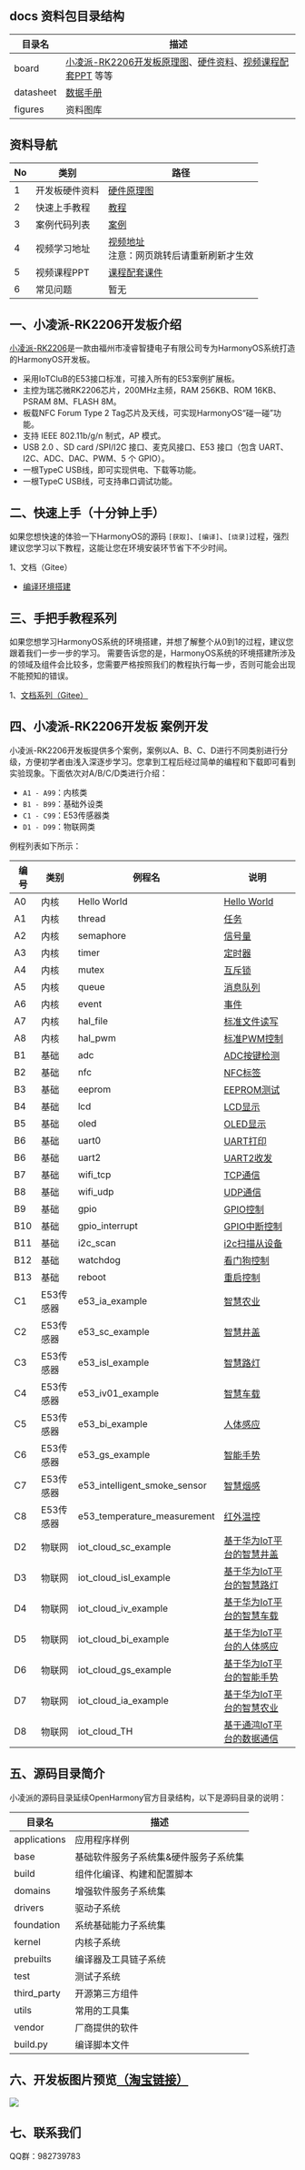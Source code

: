 ## docs 资料包目录结构

| 目录名    | 描述                                                                                                                                                                                                                                                                        |
| --------- | --------------------------------------------------------------------------------------------------------------------------------------------------------------------------------------------------------------------------------------------------------------------------- |
| board     | [小凌派-RK2206开发板原理图](/vendor/lockzhiner/rk2206/docs/board/硬件原理图/小凌派开发板原理图/小凌派开发板底板原理图.pdf)、[硬件资料](/vendor/lockzhiner/rk2206/docs/board/硬件原理图/小凌派开发板原理图)、[视频课程配套PPT](/vendor/lockzhiner/rk2206/docs/board/课程配套PPT) 等等 |
| datasheet | [数据手册](/vendor/lockzhiner/rk2206/docs/datasheet)                                                                                                                                                                                                                           |
| figures   | 资料图库                                                                                                                                                                                                                                                                    |

## 资料导航

| No   | 类别           | 路径                                                         |
| ---- | -------------- | ------------------------------------------------------------ |
| 1    | 开发板硬件资料 | [硬件原理图](/vendor/lockzhiner/rk2206/docs/board/硬件原理图) |
| 2    | 快速上手教程   | [教程](/vendor/lockzhiner/rk2206/README_zh.md)               |
| 3    | 案例代码列表   | [案例](/vendor/lockzhiner/rk2206/samples/README_zh.md)       |
| 4    | 视频学习地址   | [视频地址](https://space.bilibili.com/1360647720/channel/seriesdetail?sid=2088027)<br>注意：网页跳转后请重新刷新才生效 |
| 5    | 视频课程PPT    | [课程配套课件](/vendor/lockzhiner/rk2206/docs/board/课程配套课件) |
| 6    | 常见问题       | 暂无                                                         |

## 一、小凌派-RK2206开发板介绍

[小凌派-RK2206](https://item.taobao.com/item.htm?id=664707670233)是一款由福州市凌睿智捷电子有限公司专为HarmonyOS系统打造的HarmonyOS开发板。

* 采用IoTCluB的E53接口标准，可接入所有的E53案例扩展板。
* 主控为瑞芯微RK2206芯片，200MHz主频，RAM 256KB、ROM 16KB、PSRAM 8M、FLASH 8M。
* 板载NFC Forum Type 2 Tag芯片及天线，可实现HarmonyOS“碰一碰”功能。
* 支持 IEEE 802.11b/g/n 制式，AP 模式。
* USB 2.0 、SD card /SPI/I2C 接口、麦克风接口、E53 接口（包含 UART、 I2C、ADC、DAC、PWM、5 个 GPIO）。
* 一根TypeC USB线，即可实现供电、下载等功能。
* 一根TypeC USB线，可支持串口调试功能。

## 二、快速上手（十分钟上手）

如果您想快速的体验一下HarmonyOS的源码 `[获取]`、`[编译]`、`[烧录]`过程，强烈建议您学习以下教程，这能让您在环境安装环节省下不少时间。

1、文档（Gitee）

* [编译环境搭建](/vendor/lockzhiner/rk2206/README_zh.md)

## 三、手把手教程系列

如果您想学习HarmonyOS系统的环境搭建，并想了解整个从0到1的过程，建议您跟着我们一步一步的学习。
需要告诉您的是，HarmonyOS系统的环境搭建所涉及的领域及组件会比较多，您需要严格按照我们的教程执行每一步，否则可能会出现不能预知的错误。

1、[文档系列（Gitee）](/vendor/lockzhiner/rk2206/docs/board/课程配套课件)

## 四、小凌派-RK2206开发板 案例开发

小凌派-RK2206开发板提供多个案例，案例以A、B、C、D进行不同类别进行分级，方便初学者由浅入深逐步学习。您拿到工程后经过简单的编程和下载即可看到实验现象。下面依次对A/B/C/D类进行介绍：

* `A1 - A99`：内核类
* `B1 - B99`：基础外设类
* `C1 - C99`：E53传感器类
* `D1 - D99`：物联网类

例程列表如下所示：

| 编号 | 类别      | 例程名                  | 说明                                                                                                       |
| ---- | --------- | ----------------------- | ---------------------------------------------------------------------------------------------------------- |
| A0   | 内核      | Hello World             | [Hello World](/vendor/lockzhiner/rk2206/samples/a0_hello_world/README_zh.md)     |
| A1   | 内核      | thread                  | [任务](/vendor/lockzhiner/rk2206/samples/a1_kernal_task/README_zh.md)                                            |
| A2   | 内核      | semaphore               | [信号量](/vendor/lockzhiner/rk2206/samples/a2_kernel_semaphore/README_zh.md)                                     |
| A3   | 内核      | timer                   | [定时器](/vendor/lockzhiner/rk2206/samples/a3_kernel_timer/README_zh.md)                                         |
| A4   | 内核      | mutex                   | [互斥锁](/vendor/lockzhiner/rk2206/samples/a4_kernel_mutex/README_zh.md)                                         |
| A5   | 内核      | queue                   | [消息队列](/vendor/lockzhiner/rk2206/samples/a5_kernel_queue/README_zh.md)                                       |
| A6   | 内核      | event                   | [事件](/vendor/lockzhiner/rk2206/samples/a6_kernel_event/README_zh.md)                                           |
| A7   | 内核      | hal_file                | [标准文件读写](/vendor/lockzhiner/rk2206/samples/a7_hal_file/README_zh.md) 										|
| A8   | 内核      | hal_pwm                 | [标准PWM控制](/vendor/lockzhiner/rk2206/samples/a8_hal_pwm/README_zh.md) 							|
| B1   | 基础      | adc                     | [ADC按键检测](/vendor/lockzhiner/rk2206/samples/b1_adc/README_zh.md)                                             |
| B2   | 基础      | nfc                     | [NFC标签](/vendor/lockzhiner/rk2206/samples/b2_nfc/README_zh.md)                                                 |
| B3   | 基础      | eeprom                  | [EEPROM测试](/vendor/lockzhiner/rk2206/samples/b3_eeprom/README_zh.md)                                           |
| B4   | 基础      | lcd                     | [LCD显示](/vendor/lockzhiner/rk2206/samples/b4_lcd/README_zh.md)                                                 |
| B5   | 基础      | oled                    | [OLED显示](/vendor/lockzhiner/rk2206/samples/b5_oled/README_zh.md)                                               |
| B6   | 基础      | uart0                    | [UART打印](/vendor/lockzhiner/rk2206/samples/b6_uart0/README_zh.md)                                              |
| B6 | 基础 | uart2 | [UART2收发](/vendor/lockzhiner/rk2206/samples/b6_uart2/README_zh.md) |
| B7   | 基础      | wifi_tcp                | [TCP通信](/vendor/lockzhiner/rk2206/samples/b7_wifi_tcp/README_zh.md)                                            |
| B8   | 基础      | wifi_udp                | [UDP通信](/vendor/lockzhiner/rk2206/samples/b8_wifi_udp/README_zh.md)                                            |
| B9   | 基础      | gpio                    | [GPIO控制](/vendor/lockzhiner/rk2206/samples/b9_gpio/README_zh.md)                                               |
| B10  | 基础      | gpio_interrupt          | [GPIO中断控制](/vendor/lockzhiner/rk2206/samples/b10_gpio_interrupt/README_zh.md)                                |
| B11  | 基础      | i2c_scan                | [i2c扫描从设备](/vendor/lockzhiner/rk2206/samples/b11_i2c_scan/README_zh.md) 									|
| B12  | 基础      | watchdog                | [看门狗控制](/vendor/lockzhiner/rk2206/samples/b12_watchdog/README_zh.md) 										|
| B13  | 基础      | reboot                  | [重启控制](/vendor/lockzhiner/rk2206/samples/b13_reboot/README_zh.md) 											|
| C1   | E53传感器 | e53_ia_example          | [智慧农业](/vendor/lockzhiner/rk2206/samples/c1_e53_intelligent_agriculture/README_zh.md)                        |
| C2   | E53传感器 | e53_sc_example          | [智慧井盖](/vendor/lockzhiner/rk2206/samples/c2_e53_smart_covers/README_zh.md)                                   |
| C3   | E53传感器 | e53_isl_example         | [智慧路灯](/vendor/lockzhiner/rk2206/samples/c3_e53_intelligent_street_lamp/README_zh.md)                        |
| C4   | E53传感器 | e53_iv01_example        | [智慧车载](/vendor/lockzhiner/rk2206/samples/c4_e53_intelligent_vehicle_01/README_zh.md)                         |
| C5   | E53传感器 | e53_bi_example          | [人体感应](/vendor/lockzhiner/rk2206/samples/c5_e53_body_induction/README_zh.md)                                 |
| C6   | E53传感器 | e53_gs_example          | [智能手势](/vendor/lockzhiner/rk2206/samples/c6_e53_gesture_sensor/README_zh.md)                                 |
| C7   | E53传感器 | e53_intelligent_smoke_sensor | [智慧烟感](/vendor/lockzhiner/rk2206/samples/c7_e53_intelligent_smoke_sensor/README_zh.md) 					|
| C8   | E53传感器 | e53_temperature_measurement  | [红外温控](/vendor/lockzhiner/rk2206/samples/c8_e53_temperature_measurement/README_zh.md) 					|
| D2   | 物联网    | iot_cloud_sc_example    | [基于华为IoT平台的智慧井盖](/vendor/lockzhiner/rk2206/samples/d2_iot_cloud_smart_covers/README_zh.md)            |
| D3   | 物联网    | iot_cloud_isl_example   | [基于华为IoT平台的智慧路灯](/vendor/lockzhiner/rk2206/samples/d3_iot_cloud_intelligent_street_lamp/README_zh.md) |
| D4   | 物联网    | iot_cloud_iv_example    | [基于华为IoT平台的智慧车载](/vendor/lockzhiner/rk2206/samples/d4_iot_cloud_intelligent_vehicle/README_zh.md)     |
| D5   | 物联网    | iot_cloud_bi_example    | [基于华为IoT平台的人体感应](/vendor/lockzhiner/rk2206/samples/d5_iot_cloud_body_induction/README_zh.md)          |
| D6   | 物联网    | iot_cloud_gs_example    | [基于华为IoT平台的智能手势](/vendor/lockzhiner/rk2206/samples/d6_iot_cloud_gesture_sensor/README_zh.md)          |
| D7   | 物联网    | iot_cloud_ia_example    | [基于华为IoT平台的智慧农业](/vendor/lockzhiner/rk2206/samples/d7_iot_cloud_intelligent_agriculture/README_zh.md) |
| D8 | 物联网 | iot_cloud_TH | [基于通鸿IoT平台的数据通信](/vendor/lockzhiner/rk2206/samples/d8_iot_cloud_TH/README_zh.md) |

## 五、源码目录简介

小凌派的源码目录延续OpenHarmony官方目录结构，以下是源码目录的说明：

| 目录名       | 描述                                  |
| ------------ | ------------------------------------- |
| applications | 应用程序样例                          |
| base         | 基础软件服务子系统集&硬件服务子系统集 |
| build        | 组件化编译、构建和配置脚本            |
| domains      | 增强软件服务子系统集                  |
| drivers      | 驱动子系统                            |
| foundation   | 系统基础能力子系统集                  |
| kernel       | 内核子系统                            |
| prebuilts    | 编译器及工具链子系统                  |
| test         | 测试子系统                            |
| third_party  | 开源第三方组件                        |
| utils        | 常用的工具集                          |
| vendor       | 厂商提供的软件                        |
| build.py     | 编译脚本文件                          |

## 六、开发板图片预览[（淘宝链接）](https://item.taobao.com/item.htm?id=664707670233)

[![](/vendor/lockzhiner/rk2206/docs/figures/lockzhiner-rk2206.jpg)](https://item.taobao.com/item.htm?id=664707670233)

## 七、联系我们

QQ群：982739783

